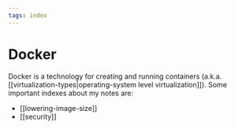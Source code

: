 ```yaml
---
tags: index
---
```


# Docker
Docker is a technology for creating and running containers (a.k.a. [[virtualization-types|operating-system level virtualization]]). Some important indexes about my notes are:

* [[lowering-image-size]]
* [[security]]
